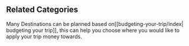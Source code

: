 ## Related Categories

Many Destinations can be planned based on[[budgeting-your-trip/index| budgeting your trip]], this can help you choose where you would like to apply your trip money towards.